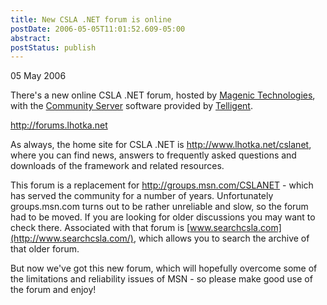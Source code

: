 ```yaml
---
title: New CSLA .NET forum is online
postDate: 2006-05-05T11:01:52.609-05:00
abstract: 
postStatus: publish
---
```

05 May 2006

There's a new online CSLA .NET forum, hosted by [Magenic Technologies](http://www.magenic.com/), with the [Community Server](http://communityserver.org/) software provided by [Telligent](http://www.telligent.com/).

http://forums.lhotka.net

As always, the home site for CSLA .NET is http://www.lhotka.net/cslanet, where you can find news, answers to frequently asked questions and downloads of the framework and related resources.

This forum is a replacement for http://groups.msn.com/CSLANET - which has served the community for a number of years. Unfortunately groups.msn.com turns out to be rather unreliable and slow, so the forum had to be moved. If you are looking for older discussions you may want to check there. Associated with that forum is [www.searchcsla.com](http://www.searchcsla.com/), which allows you to search the archive of that older forum.

But now we've got this new forum, which will hopefully overcome some of the limitations and reliability issues of MSN - so please make good use of the forum and enjoy!

